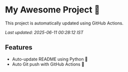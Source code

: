 # My Awesome Project 🚀

This project is automatically updated using GitHub Actions.

_Last updated: 2025-06-11 00:28:12 IST_

## Features
- Auto-update README using Python 🐍
- Auto Git push with GitHub Actions 🤖
